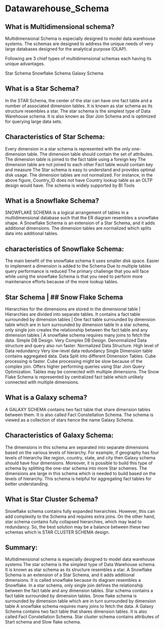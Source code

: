 # Datawarehouse_Schema


## What is Multidimensional schema?
Multidimensional Schema is especially designed to model data warehouse systems. The schemas are designed to address the unique needs of very large databases designed for the analytical purpose (OLAP).

Following are 3 chief types of multidimensional schemas each having its unique advantages.

Star Schema
Snowflake Schema
Galaxy Schema


## What is a Star Schema?
In the STAR Schema, the center of the star can have one fact table and a number of associated dimension tables. It is known as star schema as its structure resembles a star. The star schema is the simplest type of Data Warehouse schema. It is also known as Star Join Schema and is optimized for querying large data sets.

## Characteristics of Star Schema:

Every dimension in a star schema is represented with the only one-dimension table.
The dimension table should contain the set of attributes.
The dimension table is joined to the fact table using a foreign key
The dimension table are not joined to each other
Fact table would contain key and measure
The Star schema is easy to understand and provides optimal disk usage.
The dimension tables are not normalized. For instance, in the above figure, Country_ID does not have Country lookup table as an OLTP design would have.
The schema is widely supported by BI Tools

## What is a Snowflake Schema?

SNOWFLAKE SCHEMA is a logical arrangement of tables in a multidimensional database such that the ER diagram resembles a snowflake shape. A Snowflake Schema is an extension of a Star Schema, and it adds additional dimensions. The dimension tables are normalized which splits data into additional tables.

## characteristics of Snowflake Schema:

The main benefit of the snowflake schema it uses smaller disk space.
Easier to implement a dimension is added to the Schema
Due to multiple tables query performance is reduced
The primary challenge that you will face while using the snowflake Schema is that you need to perform more maintenance efforts because of the more lookup tables.
## Star Schema	| ## Snow Flake Schema
Hierarchies for the dimensions are stored in the dimensional table | Hierarchies are divided into separate tables.
It contains a fact table surrounded by dimension tables            | One fact table surrounded by dimension table which are in turn surrounded by dimension table
In a star schema, only single join creates the relationship between the fact table and any dimension tables | A snowflake schema requires many joins to fetch the data.
Simple DB Design.	Very Complex DB Design.
Denormalized Data structure and query also run faster.	Normalized Data Structure.
High level of Data redundancy	Very low-level data redundancy
Single Dimension table contains aggregated data.	Data Split into different Dimension Tables.
Cube processing is faster.	Cube processing might be slow because of the complex join.
Offers higher performing queries using Star Join Query Optimization. Tables may be connected with multiple dimensions.	The Snow Flake Schema is represented by centralized fact table which unlikely connected with multiple dimensions.
## What is a Galaxy schema?
A GALAXY SCHEMA contains two fact table that share dimension tables between them. It is also called Fact Constellation Schema. The schema is viewed as a collection of stars hence the name Galaxy Schema.

## Characteristics of Galaxy Schema:

The dimensions in this schema are separated into separate dimensions based on the various levels of hierarchy.
For example, if geography has four levels of hierarchy like region, country, state, and city then Galaxy schema should have four dimensions.
Moreover, it is possible to build this type of schema by splitting the one-star schema into more Star schemes.
The dimensions are large in this schema which is needed to build based on the levels of hierarchy.
This schema is helpful for aggregating fact tables for better understanding.

## What is Star Cluster Schema?

Snowflake schema contains fully expanded hierarchies. However, this can add complexity to the Schema and requires extra joins. On the other hand, star schema contains fully collapsed hierarchies, which may lead to redundancy. So, the best solution may be a balance between these two schemas which is STAR CLUSTER SCHEMA design.

## Summary:
Multidimensional schema is especially designed to model data warehouse systems
The star schema is the simplest type of Data Warehouse schema. It is known as star schema as its structure resembles a star.
A Snowflake Schema is an extension of a Star Schema, and it adds additional dimensions. It is called snowflake because its diagram resembles a Snowflake.
In a star schema, only single join defines the relationship between the fact table and any dimension tables.
Star schema contains a fact table surrounded by dimension tables.
Snow flake schema is surrounded by dimension table which are in turn surrounded by dimension table
A snowflake schema requires many joins to fetch the data.
A Galaxy Schema contains two fact table that shares dimension tables. It is also called Fact Constellation Schema.
Star cluster schema contains attributes of Start schema and Slow flake schema.
